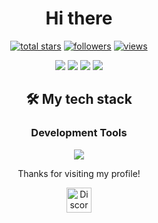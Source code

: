 <h1 align="center"> Hi there</h1>

<p align="center">
  <a href="https://github.com/yhkq1?tab=repositories&sort=stargazers">
    <img alt="total stars" title="Total stars on GitHub" src="https://custom-icon-badges.demolab.com/github/stars/yhkq1?style=for-the-badge&logo=star&date=16022025"/></a>
  <a href="https://github.com/yhkq1?tab=followers">
    <img alt="followers" title="Follow me on Github" src="https://custom-icon-badges.demolab.com/github/followers/yhkq1?style=for-the-badge&logo=person-add&label=Follow&logoColor=white&date=16022025"/></a>
  <a href="https://github.com/yhkq1/">
    <img alt="views" title="GitHub profile views" src="https://komarev.com/ghpvc/?username=yhkq1&style=for-the-badge"/></a>
</p>

<p align="center">
<img src="https://github-readme-streak-stats-9m8ugfa77-denvercoder1.vercel.app/?user=yhkq1&theme=transparent&hide_border=true&date=16022025">

<img src="https://github-readme-stats.vercel.app/api?username=yhkq1&hide_border=true&theme=transparent&date=16022025">
<img src="https://github-readme-stats.vercel.app/api/top-langs?username=yhkq1&layout=compact&hide_border=true&theme=transparent&date=16022025">

<img src="https://github-profile-trophy.vercel.app/?username=yhkq1&theme=discord&date=16022025">

</p>

<h2 align="center"> 🛠️ My tech stack </h2>

<h3 align="center">Development Tools</h2>

<p align="center">
<img src="https://skillicons.dev/icons?i=linux,webstorm,python,html,css,js,react,jquery,bootstrap,redux,sass,tailwind,git,github,cs&perline="8">
</p>

<!--
<h2 align="center">📚  Projects</h2>
-->
<!--
<h2 align="center"> 💬 Contact me </h2>
-->
<!--
<p align="center">
<a href=""><img src=""></a>
</p>
-->
<p align="center">
Thanks for visiting my profile!
</p>
<p align="center">
  <img src="https://uxwing.com/wp-content/themes/uxwing/download/brands-and-social-media/discord-white-icon.png" width="40" alt="Discord Logo">
</p>
